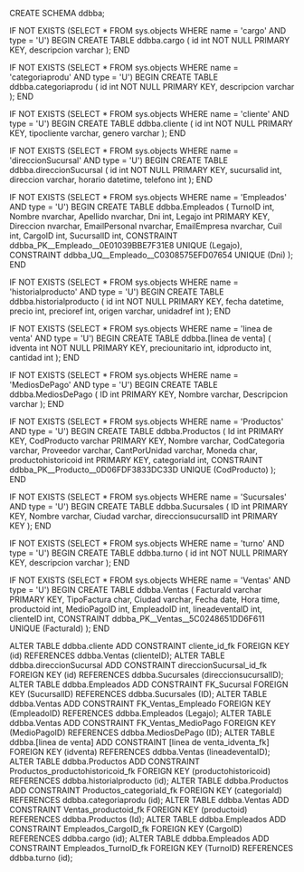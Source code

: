 CREATE SCHEMA ddbba;

IF NOT EXISTS (SELECT * FROM sys.objects WHERE name = 'cargo' AND type = 'U')
BEGIN
    CREATE TABLE ddbba.cargo (
      id int NOT NULL PRIMARY KEY,
      descripcion varchar
    );
END

IF NOT EXISTS (SELECT * FROM sys.objects WHERE name = 'categoriaprodu' AND type = 'U')
BEGIN
    CREATE TABLE ddbba.categoriaprodu (
      id int NOT NULL PRIMARY KEY,
      descripcion varchar
    );
END

IF NOT EXISTS (SELECT * FROM sys.objects WHERE name = 'cliente' AND type = 'U')
BEGIN
    CREATE TABLE ddbba.cliente (
      id int NOT NULL PRIMARY KEY,
      tipocliente varchar,
      genero varchar
    );
END

IF NOT EXISTS (SELECT * FROM sys.objects WHERE name = 'direccionSucursal' AND type = 'U')
BEGIN
    CREATE TABLE ddbba.direccionSucursal (
      id int NOT NULL PRIMARY KEY,
      sucursalid int,
      direccion varchar,
      horario datetime,
      telefono int
    );
END

IF NOT EXISTS (SELECT * FROM sys.objects WHERE name = 'Empleados' AND type = 'U')
BEGIN
    CREATE TABLE ddbba.Empleados (
      TurnoID int,
      Nombre nvarchar,
      Apellido nvarchar,
      Dni int,
      Legajo int PRIMARY KEY,
      Direccion nvarchar,
      EmailPersonal nvarchar,
      EmailEmpresa nvarchar,
      Cuil int,
      CargoID int,
      SucursalID int,
      CONSTRAINT ddbba_PK__Empleado__0E01039BBE7F31E8 UNIQUE (Legajo),
      CONSTRAINT ddbba_UQ__Empleado__C0308575EFD07654 UNIQUE (Dni)
    );
END

IF NOT EXISTS (SELECT * FROM sys.objects WHERE name = 'historialproducto' AND type = 'U')
BEGIN
    CREATE TABLE ddbba.historialproducto (
      id int NOT NULL PRIMARY KEY,
      fecha datetime,
      precio int,
      precioref int,
      origen varchar,
      unidadref int
    );
END

IF NOT EXISTS (SELECT * FROM sys.objects WHERE name = 'linea de venta' AND type = 'U')
BEGIN
    CREATE TABLE ddbba.[linea de venta] (
      idventa int NOT NULL PRIMARY KEY,
      preciounitario int,
      idproducto int,
      cantidad int
    );
END

IF NOT EXISTS (SELECT * FROM sys.objects WHERE name = 'MediosDePago' AND type = 'U')
BEGIN
    CREATE TABLE ddbba.MediosDePago (
      ID int PRIMARY KEY,
      Nombre varchar,
      Descripcion varchar
    );
END

IF NOT EXISTS (SELECT * FROM sys.objects WHERE name = 'Productos' AND type = 'U')
BEGIN
    CREATE TABLE ddbba.Productos (
      Id int PRIMARY KEY,
      CodProducto varchar PRIMARY KEY,
      Nombre varchar,
      CodCategoria varchar,
      Proveedor varchar,
      CantPorUnidad varchar,
      Moneda char,
      productohistoricoid int PRIMARY KEY,
      categoriaId int,
      CONSTRAINT ddbba_PK__Producto__0D06FDF3833DC33D UNIQUE (CodProducto)
    );
END

IF NOT EXISTS (SELECT * FROM sys.objects WHERE name = 'Sucursales' AND type = 'U')
BEGIN
    CREATE TABLE ddbba.Sucursales (
      ID int PRIMARY KEY,
      Nombre varchar,
      Ciudad varchar,
      direccionsucursalID int PRIMARY KEY
    );
END

IF NOT EXISTS (SELECT * FROM sys.objects WHERE name = 'turno' AND type = 'U')
BEGIN
    CREATE TABLE ddbba.turno (
      id int NOT NULL PRIMARY KEY,
      descripcion varchar
    );
END

IF NOT EXISTS (SELECT * FROM sys.objects WHERE name = 'Ventas' AND type = 'U')
BEGIN
    CREATE TABLE ddbba.Ventas (
      FacturaId varchar PRIMARY KEY,
      TipoFactura char,
      Ciudad varchar,
      Fecha date,
      Hora time,
      productoid int,
      MedioPagoID int,
      EmpleadoID int,
      lineadeventaID int,
      clienteID int,
      CONSTRAINT ddbba_PK__Ventas__5C0248651DD6F611 UNIQUE (FacturaId)
    );
END

ALTER TABLE ddbba.cliente ADD CONSTRAINT cliente_id_fk FOREIGN KEY (id) REFERENCES ddbba.Ventas (clienteID);
ALTER TABLE ddbba.direccionSucursal ADD CONSTRAINT direccionSucursal_id_fk FOREIGN KEY (id) REFERENCES ddbba.Sucursales (direccionsucursalID);
ALTER TABLE ddbba.Empleados ADD CONSTRAINT FK_Sucursal FOREIGN KEY (SucursalID) REFERENCES ddbba.Sucursales (ID);
ALTER TABLE ddbba.Ventas ADD CONSTRAINT FK_Ventas_Empleado FOREIGN KEY (EmpleadoID) REFERENCES ddbba.Empleados (Legajo);
ALTER TABLE ddbba.Ventas ADD CONSTRAINT FK_Ventas_MedioPago FOREIGN KEY (MedioPagoID) REFERENCES ddbba.MediosDePago (ID);
ALTER TABLE ddbba.[linea de venta] ADD CONSTRAINT [linea de venta_idventa_fk] FOREIGN KEY (idventa) REFERENCES ddbba.Ventas (lineadeventaID);
ALTER TABLE ddbba.Productos ADD CONSTRAINT Productos_productohistoricoid_fk FOREIGN KEY (productohistoricoid) REFERENCES ddbba.historialproducto (id);
ALTER TABLE ddbba.Productos ADD CONSTRAINT Productos_categoriaId_fk FOREIGN KEY (categoriaId) REFERENCES ddbba.categoriaprodu (id);
ALTER TABLE ddbba.Ventas ADD CONSTRAINT Ventas_productoid_fk FOREIGN KEY (productoid) REFERENCES ddbba.Productos (Id);
ALTER TABLE ddbba.Empleados ADD CONSTRAINT Empleados_CargoID_fk FOREIGN KEY (CargoID) REFERENCES ddbba.cargo (id);
ALTER TABLE ddbba.Empleados ADD CONSTRAINT Empleados_TurnoID_fk FOREIGN KEY (TurnoID) REFERENCES ddbba.turno (id);
